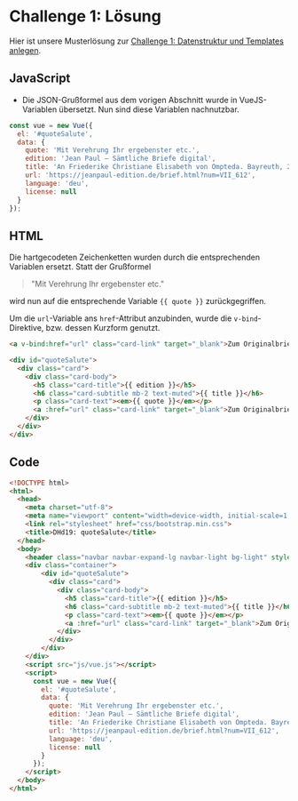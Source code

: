# Challenge 1: Lösung

Hier ist unsere Musterlösung zur [Challenge 1: Datenstruktur und Templates anlegen](04_Challenge_1_-_Datenstruktur_und_Templates_anlegen.md).

## JavaScript

* Die JSON-Grußformel aus dem vorigen Abschnitt wurde in VueJS-Variablen übersetzt. Nun sind diese Variablen nachnutzbar.

```js
const vue = new Vue({
  el: '#quoteSalute',
  data: {
    quote: 'Mit Verehrung Ihr ergebenster etc.',
    edition: 'Jean Paul – Sämtliche Briefe digital',
    title: 'An Friederike Christiane Elisabeth von Ompteda. Bayreuth, 24. Dezember 1819.',
    url: 'https://jeanpaul-edition.de/brief.html?num=VII_612',
    language: 'deu',
    license: null
  }
});
```

## HTML

Die hartgecodeten Zeichenketten wurden durch die entsprechenden Variablen ersetzt. Statt der Grußformel 

> "Mit Verehrung Ihr ergebenster etc."

wird nun auf die entsprechende Variable `{{ quote }}` zurückgegriffen.

Um die `url`-Variable ans `href`-Attribut anzubinden, wurde die `v-bind`-Direktive, bzw. dessen Kurzform genutzt.

```html
<a v-bind:href="url" class="card-link" target="_blank">Zum Originalbrief</a>
```

```html
<div id="quoteSalute">
  <div class="card">
    <div class="card-body">
      <h5 class="card-title">{{ edition }}</h5>
      <h6 class="card-subtitle mb-2 text-muted">{{ title }}</h6>
      <p class="card-text"><em>{{ quote }}</em></p>
      <a :href="url" class="card-link" target="_blank">Zum Originalbrief</a>
    </div>
  </div>
</div>
```

## Code

```html
<!DOCTYPE html>
<html>
  <head>
    <meta charset="utf-8">
    <meta name="viewport" content="width=device-width, initial-scale=1, shrink-to-fit=no">
    <link rel="stylesheet" href="css/bootstrap.min.css">
    <title>DHd19: quoteSalute</title>
  </head>
  <body>
    <header class="navbar navbar-expand-lg navbar-light bg-light" style="margin-bottom:20px">quoteSalute</header>
    <div class="container">
        <div id="quoteSalute">
          <div class="card">
            <div class="card-body">
              <h5 class="card-title">{{ edition }}</h5>
              <h6 class="card-subtitle mb-2 text-muted">{{ title }}</h6>
              <p class="card-text"><em>{{ quote }}</em></p>
              <a :href="url" class="card-link" target="_blank">Zum Originalbrief</a>
            </div>
          </div>
        </div>
    </div>
    <script src="js/vue.js"></script>
    <script>
      const vue = new Vue({
        el: '#quoteSalute',
        data: {
          quote: 'Mit Verehrung Ihr ergebenster etc.',
          edition: 'Jean Paul – Sämtliche Briefe digital',
          title: 'An Friederike Christiane Elisabeth von Ompteda. Bayreuth, 24. Dezember 1819.',
          url: 'https://jeanpaul-edition.de/brief.html?num=VII_612',
          language: 'deu',
          license: null
        }
      });
    </script>
  </body>
</html>
```